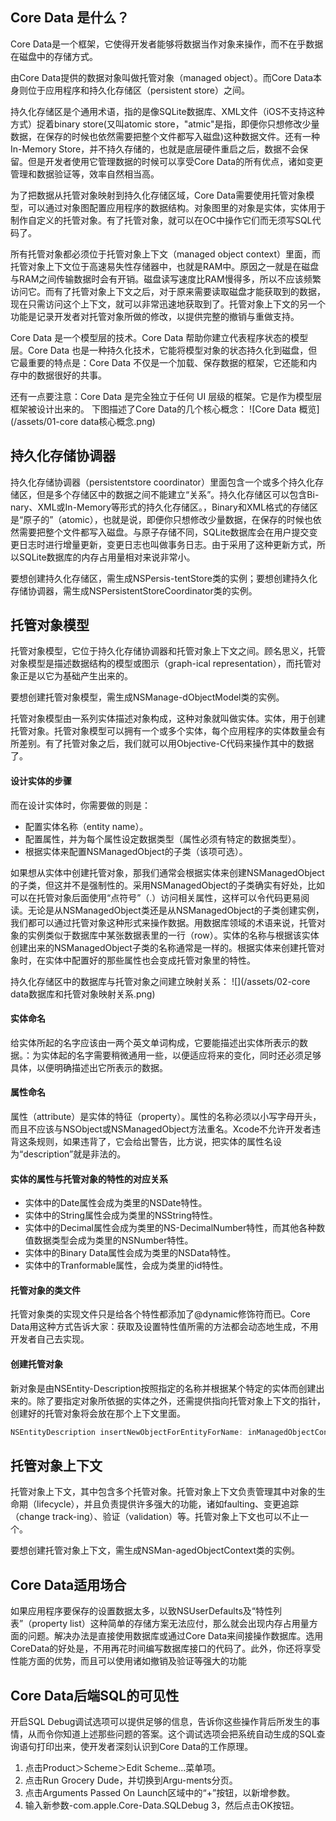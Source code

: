 ## Core Data 是什么？

Core Data是一个框架，它使得开发者能够将数据当作对象来操作，而不在乎数据在磁盘中的存储方式。

由Core Data提供的数据对象叫做托管对象（managed object）。而Core Data本身则位于应用程序和持久化存储区（persistent store）之间。

持久化存储区是个通用术语，指的是像SQLite数据库、XML文件（iOS不支持这种方式）捉着binary store(又叫atomic store，"atmic"是指，即便你只想修改少量数据，在保存的时候也依然需要把整个文件都写入磁盘)这种数据文件。还有一种In-Memory Store，并不持久存储的，也就是底层硬件重启之后，数据不会保留。但是开发者使用它管理数据的时候可以享受Core Data的所有优点，诸如变更管理和数据验证等，效率自然相当高。

为了把数据从托管对象映射到持久化存储区域，Core Data需要使用托管对象模型，可以通过对象图配置应用程序的数据结构。对象图里的对象是实体，实体用于制作自定义的托管对象。有了托管对象，就可以在OC中操作它们而无须写SQL代码了。

所有托管对象都必须位于托管对象上下文（managed object context）里面，而托管对象上下文位于高速易失性存储器中，也就是RAM中。原因之一就是在磁盘与RAM之间传输数据时会有开销。磁盘读写速度比RAM慢得多，所以不应该频繁访问它。而有了托管对象上下文之后，对于原来需要读取磁盘才能获取到的数据，现在只需访问这个上下文，就可以非常迅速地获取到了。托管对象上下文的另一个功能是记录开发者对托管对象所做的修改，以提供完整的撤销与重做支持。

Core Data 是一个模型层的技术。Core Data 帮助你建立代表程序状态的模型层。Core Data 也是一种持久化技术，它能将模型对象的状态持久化到磁盘，但它最重要的特点是：Core Data 不仅是一个加载、保存数据的框架，它还能和内存中的数据很好的共事。

还有一点要注意：Core Data 是完全独立于任何 UI 层级的框架。它是作为模型层框架被设计出来的。
下图描述了Core Data的几个核心概念：
![Core Data 概览](/assets/01-core data核心概念.png)

## 持久化存储协调器
持久化存储协调器（persistentstore coordinator）里面包含一个或多个持久化存储区，但是多个存储区中的数据之间不能建立“关系”。持久化存储区可以包含Bi-nary、XML或In-Memory等形式的持久化存储区。，Binary和XML格式的存储区是“原子的”（atomic），也就是说，即便你只想修改少量数据，在保存的时候也依然需要把整个文件都写入磁盘。与原子存储不同，SQLite数据库会在用户提交变更日志时进行增量更新，变更日志也叫做事务日志。由于采用了这种更新方式，所以SQLite数据库的内存占用量相对来说非常小。

要想创建持久化存储区，需生成NSPersis-tentStore类的实例；要想创建持久化存储协调器，需生成NSPersistentStoreCoordinator类的实例。

## 托管对象模型
托管对象模型，它位于持久化存储协调器和托管对象上下文之间。顾名思义，托管对象模型是描述数据结构的模型或图示（graph-ical representation），而托管对象正是以它为基础产生出来的。

要想创建托管对象模型，需生成NSManage-dObjectModel类的实例。

托管对象模型由一系列实体描述对象构成，这种对象就叫做实体。实体，用于创建托管对象。托管对象模型可以拥有一个或多个实体，每个应用程序的实体数量会有所差别。有了托管对象之后，我们就可以用Objective-C代码来操作其中的数据了。

#### 设计实体的步骤
而在设计实体时，你需要做的则是：
* 配置实体名称（entity name）。
* 配置属性，并为每个属性设定数据类型（属性必须有特定的数据类型）。
* 根据实体来配置NSManagedObject的子类（该项可选）。

如果想从实体中创建托管对象，那我们通常会根据实体来创建NSManagedObject的子类，但这并不是强制性的。采用NSManagedObject的子类确实有好处，比如可以在托管对象后面使用“点符号”（.）访问相关属性，这样可以令代码更易阅读。无论是从NSManagedObject类还是从NSManagedObject的子类创建实例，我们都可以通过托管对象这种形式来操作数据。用数据库领域的术语来说，托管对象的实例类似于数据库中某张数据表里的一行（row）。实体的名称与根据该实体创建出来的NSManagedObject子类的名称通常是一样的。根据实体来创建托管对象时，在实体中配置好的那些属性也会变成托管对象里的特性。

持久化存储区中的数据库与托管对象之间建立映射关系：
![](/assets/02-core data数据库和托管对象映射关系.png)

#### 实体命名
给实体所起的名字应该由一两个英文单词构成，它要能描述出实体所表示的数据。：为实体起的名字需要稍微通用一些，以便适应将来的变化，同时还必须足够具体，以便明确描述出它所表示的数据。

#### 属性命名
属性（attribute）是实体的特征（property）。属性的名称必须以小写字母开头，而且不应该与NSObject或NSManagedObject方法重名。Xcode不允许开发者违背这条规则，如果违背了，它会给出警告，比方说，把实体的属性名设为“description”就是非法的。

#### 实体的属性与托管对象的特性的对应关系
* 实体中的Date属性会成为类里的NSDate特性。
* 实体中的String属性会成为类里的NSString特性。
* 实体中的Decimal属性会成为类里的NS-DecimalNumber特性，而其他各种数值数据类型会成为类里的NSNumber特性。
* 实体中的Binary Data属性会成为类里的NSData特性。
* 实体中的Tranformable属性，会成为类里的id特性。

#### 托管对象的类文件
托管对象类的实现文件只是给各个特性都添加了@dynamic修饰符而已。Core Data用这种方式告诉大家：获取及设置特性值所需的方法都会动态地生成，不用开发者自己去实现。

#### 创建托管对象
新对象是由NSEntity-Description按照指定的名称并根据某个特定的实体而创建出来的。除了要指定对象所依据的实体之外，还需提供指向托管对象上下文的指针，创建好的托管对象将会放在那个上下文里面。

```objective-c
NSEntityDescription insertNewObjectForEntityForName: inManagedObjectContext:
```

## 托管对象上下文
托管对象上下文，其中包含多个托管对象。托管对象上下文负责管理其中对象的生命期（lifecycle），并且负责提供许多强大的功能，诸如faulting、变更追踪（change track-ing）、验证（validation）等。托管对象上下文也可以不止一个。

要想创建托管对象上下文，需生成NSMan-agedObjectContext类的实例。


## Core Data适用场合
如果应用程序要保存的设置数据太多，以致NSUserDefaults及“特性列表”（property list）这种简单的存储方案无法应付，那么就会出现内存占用量方面的问题。解决办法是直接使用数据库或通过Core Data来间接操作数据库。选用CoreData的好处是，不用再花时间编写数据库接口的代码了。此外，你还将享受性能方面的优势，而且可以使用诸如撤销及验证等强大的功能


## Core Data后端SQL的可见性
开启SQL Debug调试选项可以提供足够的信息，告诉你这些操作背后所发生的事情，从而令你知道上述那些问题的答案。这个调试选项会把系统自动生成的SQL查询语句打印出来，使开发者深刻认识到Core Data的工作原理。
1. 点击Product＞Scheme＞Edit Scheme...菜单项。
2. 点击Run Grocery Dude，并切换到Argu-ments分页。
3. 点击Arguments Passed On Launch区域中的“+”按钮，以新增参数。
4. 输入新参数-com.apple.Core-Data.SQLDebug 3，然后点击OK按钮。

